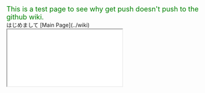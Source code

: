 <div id="wakame_body" style="font-size:large;color: green" >
This is a test page to see why get push doesn't push to the github wiki.
</div>
はじめまして  
[Main Page](../wiki)
<iframe src="/axsh/wakame-vdc/wiki/test.if"></iframe>
